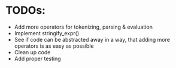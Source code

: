 # TODOs:

-   Add more operators for tokenizing, parsing & evaluation
-   Implement stringify_expr()
-   See if code can be abstracted away in a way, that adding more operators is as easy as possible
-   Clean up code
-   Add proper testing
